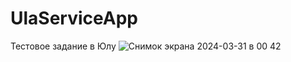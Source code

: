 # UlaServiceApp
Тестовое задание в Юлу
![Снимок экрана 2024-03-31 в 00 42](https://github.com/unhe1rd/UlaServiceApp/assets/130218904/54d4ca7a-2cba-4e70-b35f-9202726a4f30)
